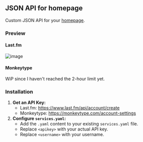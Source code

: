 ## JSON API for homepage

Custom JSON API for your [homepage](https://github.com/gethomepage/homepage).

### Preview

#### Last.fm
![image](https://github.com/user-attachments/assets/8562edf5-ec63-4f7f-9b34-09883c01b3d9)
#### Monkeytype
WiP since I haven't reached the 2-hour limit yet.
### Installation

1. **Get an API Key:**
   * Last.fm: https://www.last.fm/api/account/create
   * Monkeytype: https://monkeytype.com/account-settings
2. **Configure `services.yaml`:** 
   * Add the `.yaml` content to your existing `services.yaml` file.
   * Replace `<apikey>` with your actual API key.
   * Replace `<username>` with your username.

